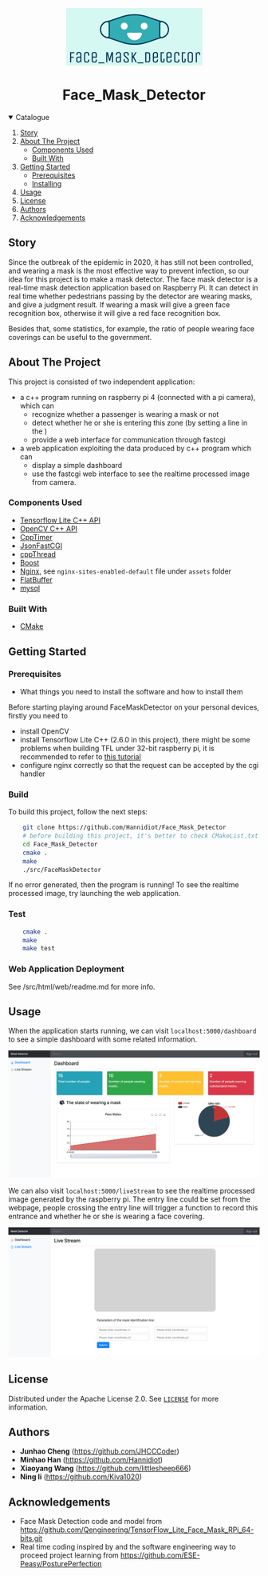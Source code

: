 <br />

<div align="center">
    <img src="assets/logo.png" />
</div>

<h1 align="center">Face_Mask_Detector</h1>

<!-- TABLE OF CONTENTS -->

<details open="open">
  <summary>Catalogue</summary>
  <ol>
    <li><a href="#story">Story</a></li>
    <li>
      <a href="#about-the-project">About The Project</a>
      <ul>
        <li><a href="#components-used">Components Used</a></li>
        <li><a href="#built-with">Built With</a></li>
      </ul>
    </li>
    <li>
      <a href="#getting-started">Getting Started</a>
      <ul>
        <li><a href="#prerequisites">Prerequisites</a></li>
        <li><a href="#installing">Installing</a></li>
      </ul>
    </li>  
    <li><a href="#usage">Usage</a></li>
    <li><a href="#license">License</a></li>
    <li><a href="#authors">Authors</a></li>
    <li><a href="#acknowledgements">Acknowledgements</a></li>
  </ol>
</details>

## Story
Since the outbreak of the epidemic in 2020, it has still not been controlled, and wearing a mask is the most effective way to prevent infection, so our idea for this project is to make a mask detector. The face mask detector is a real-time mask detection application based on Raspberry Pi.
It can detect in real time whether pedestrians passing by the detector are wearing masks, and give a judgment result. If wearing a mask will give a green face recognition box, otherwise it will give a red face recognition box.

Besides that, some statistics, for example, the ratio of people wearing face coverings can be useful to the government.

## About The Project
This project is consisted of two independent application:
* a c++ program running on raspberry pi 4 (connected with a pi camera), which can
  * recognize whether a passenger is wearing a mask or not
  * detect whether he or she is entering this zone (by setting a line in the )
  * provide a web interface for communication through fastcgi 
* a web application exploiting the data produced by c++ program which can
  * display a simple dashboard
  * use the fastcgi web interface to see the realtime processed image from camera.

### Components Used

* [Tensorflow Lite C++ API](https://www.tensorflow.org/lite/)
* [OpenCV C++ API](https://opencv.org/)
* [CppTimer](https://github.com/berndporr/cppTimer)
* [JsonFastCGI](https://github.com/berndporr/json_fastcgi_web_api)
* [cppThread](https://github.com/berndporr/cppThread)
* [Boost](https://www.boost.org/)
* [Nginx](https://nginx.org/en/), see `nginx-sites-enabled-default` file under `assets` folder
* [FlatBuffer](https://github.com/google/flatbuffers)
* [mysql](https://www.mysql.com/)

### Built With
* [CMake](https://cmake.org/)

## Getting Started
### Prerequisites
* What things you need to install the software and how to install them

Before starting playing around FaceMaskDetector on your personal devices, firstly you need to
* install OpenCV
* install Tensorflow Lite C++ (2.6.0 in this project), there might be some problems when building TFL under 32-bit raspberry pi, it is recommended to refer to [this tutorial](https://qengineering.eu/install-tensorflow-2-lite-on-raspberry-pi-4.html)
* configure nginx correctly so that the request can be accepted by the cgi handler

### Build

To build this project, follow the next steps:
```sh
    git clone https://github.com/Hannidiot/Face_Mask_Detector
    # before building this project, it's better to check CMakeList.txt that every prerequisite is at right position.
    cd Face_Mask_Detector
    cmake .
    make
    ./src/FaceMaskDetector
```

If no error generated, then the program is running! To see the realtime processed image, try launching the web application.

### Test
```sh
    cmake .
    make
    make test
```

### Web Application Deployment

See /src/html/web/readme.md for more info.

## Usage

When the application starts running, we can visit `localhost:5000/dashboard` to see a simple dashboard
with some related information.

<img src="assets/dashboard.png" />


We can also visit `localhost:5000/liveStream` to see the realtime processed image generated by the 
raspberry pi. The entry line could be set from the webpage, people crossing the entry line will trigger a
function to record this entrance and whether he or she is wearing a face covering.

<img src="assets/livestream.png" />


## License

Distributed under the Apache License 2.0. See [`LICENSE`](https://github.com/RTEP-zero-to-one/FacialDecorationTracing/blob/dev/LICENSE) for more information.

## Authors

* **Junhao Cheng** (https://github.com/JHCCCoder) 
* **Minhao Han** (https://github.com/Hannidiot)
* **Xiaoyang Wang** (https://github.com/littlesheep666)
* **Ning li** (https://github.com/Kiva1020)

## Acknowledgements
* Face Mask Detection code and model from https://github.com/Qengineering/TensorFlow_Lite_Face_Mask_RPi_64-bits.git
* Real time coding inspired by and the software engineering way to proceed project learning from https://github.com/ESE-Peasy/PosturePerfection
